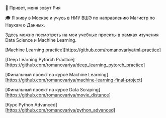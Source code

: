 👋 Привет, меня зовут Рия

🎓 Я живу в Москве и учусь в НИУ ВШЭ по направлению Магистр по Наукам о Данных. 

Здесь можно посмотреть на мои учебные проекты в рамках изучения Data Science и Machine Learning. 

[Machine Learning practice][https://github.com/romanovariya/ml-practice]

[Deep Learning Pytorch Practice][https://github.com/romanovariya/deep_learning_pytorch_practice]

[Финальный проект на курсе Machine Learning][https://github.com/romanovariya/machine-learning-final-project]

[Финальный проект на курсе Data Scraping][https://github.com/romanovariya/movie_distance]

[Курс Python Advanced][https://github.com/romanovariya/python_advanced]


